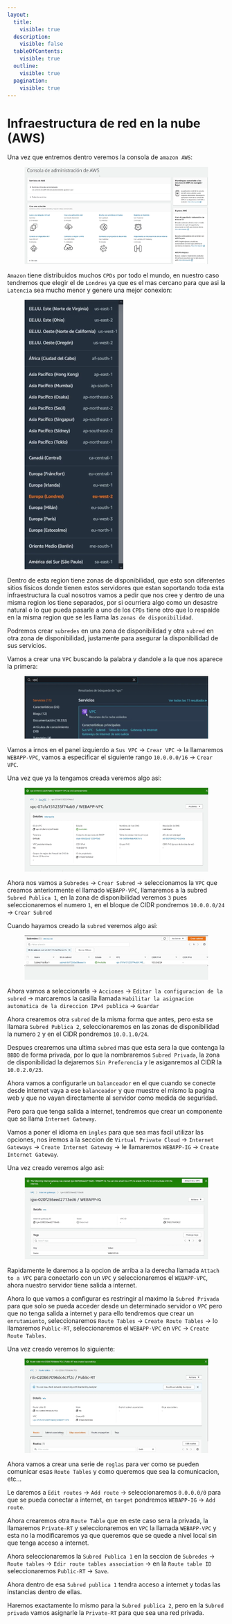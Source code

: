 ```yaml
---
layout:
  title:
    visible: true
  description:
    visible: false
  tableOfContents:
    visible: true
  outline:
    visible: true
  pagination:
    visible: true
---
```


# Infraestructura de red en la nube (AWS)

Una vez que entremos dentro veremos la consola de `amazon AWS`:

<figure><img src="../../.gitbook/assets/image (39).png" alt=""><figcaption></figcaption></figure>

`Amazon` tiene distribuidos muchos `CPDs` por todo el mundo, en nuestro caso tendremos que elegir el de `Londres` ya que es el mas cercano para que asi la `Latencia` sea mucho menor y genere una mejor conexion:

<figure><img src="../../.gitbook/assets/image (40).png" alt=""><figcaption></figcaption></figure>

Dentro de esta region tiene zonas de disponibilidad, que esto son diferentes sitios fisicos donde tienen estos servidores que estan soportando toda esta infraestructura la cual nosotros vamos a pedir que nos cree y dentro de una misma region los tiene separados, por si ocurriera algo como un desastre natural o lo que pueda pasarle a uno de los `CPDs` tiene otro que lo respalde en la misma region que se les llama las `zonas de disponibilidad`.

Podremos crear `subredes` en una zona de disponibilidad y otra `subred` en otra zona de disponibilidad, justamente para asegurar la disponibilidad de sus servicios.

Vamos a crear una `VPC` buscando la palabra y dandole a la que nos aparece la primera:

<figure><img src="../../.gitbook/assets/image (41).png" alt=""><figcaption></figcaption></figure>

Vamos a irnos en el panel izquierdo a `Sus VPC` -> `Crear VPC` -> la llamaremos `WEBAPP-VPC`, vamos a especificar el siguiente rango `10.0.0.0/16` -> `Crear VPC`.

Una vez que ya la tengamos creada veremos algo asi:

<figure><img src="../../.gitbook/assets/image (42).png" alt=""><figcaption></figcaption></figure>

Ahora nos vamos a `Subredes` -> `Crear Subred` -> seleccionamos la `VPC` que creamos anteriormente el llamado `WEBAPP-VPC`, llamaremos a la subred `Subred Publica 1`, en la zona de disponibilidad veremos `3` pues seleccionaremos el numero `1`, en el bloque de CIDR pondremos `10.0.0.0/24` -> `Crear Subred`

Cuando hayamos creado la `subred` veremos algo asi:

<figure><img src="../../.gitbook/assets/image (43).png" alt=""><figcaption></figcaption></figure>

Ahora vamos a seleccionarla -> `Acciones` -> `Editar la configuracion de la subred` -> marcaremos la casilla llamada `Habilitar la asignacion automatica de la direccion IPv4 publica` -> `Guardar`

Ahora crearemos otra `subred` de la misma forma que antes, pero esta se llamara `Subred Publica 2`, seleccionaremos en las zonas de disponibilidad la numero `2` y en el CIDR pondremos `10.0.1.0/24`.

Despues crearemos una ultima `subred` mas que esta sera la que contenga la `BBDD` de forma privada, por lo que la nombraremos `Subred Privada`, la zona de disponibilidad la dejaremos `Sin Preferencia` y le asiganremos al CIDR la `10.0.2.0/23`.

Ahora vamos a configurarle un `balanceador` en el que cuando se conecte desde internet vaya a ese `balanceador` y que muestre el mismo la pagina web y que no vayan directamente al servidor como medida de seguridad.

Pero para que tenga salida a internet, tendremos que crear un componente que se llama `Internet Gateway`.

Vamos a poner el idioma en `ingles` para que sea mas facil utilizar las opciones, nos iremos a la seccion de `Virtual Private Cloud` -> `Internet Gateways` -> `Create Internet Gateway` -> le llamaremos `WEBAPP-IG` -> `Create Internet Gateway`.

Una vez creado veremos algo asi:

<figure><img src="../../.gitbook/assets/image (44).png" alt=""><figcaption></figcaption></figure>

Rapidamente le daremos a la opcion de arriba a la derecha llamada `Attach to a VPC` para conectarlo con un `VPC` y seleccionaremos el `WEBAPP-VPC`, ahora nuestro servidor tiene salida a internet.

Ahora lo que vamos a configurar es restringir al maximo la `Subred Privada` para que solo se pueda acceder desde un determinado servidor o `VPC` pero que no tenga salida a internet y para ello tendremos que crear un `enrutamiento`, seleccionaremos `Route Tables` -> `Create Route Tables` -> lo llamaremos `Public-RT`, seleccionaremos el `WEBAPP-VPC` en `VPC` -> `Create Route Tables`.

Una vez creado veremos lo siguiente:

<figure><img src="../../.gitbook/assets/image (45).png" alt=""><figcaption></figcaption></figure>

Ahora vamos a crear una serie de `reglas` para ver como se pueden comunicar esas `Route Tables` y como queremos que sea la comunicacion, etc...

Le daremos a `Edit routes` -> `Add route` -> seleccionaremos `0.0.0.0/0` para que se pueda conectar a internet, en `target` pondremos `WEBAPP-IG` -> `Add route`.

Ahora crearemos otra `Route Table` que en este caso sera la privada, la llamaremos `Private-RT` y seleccionaremos en `VPC` la llamada `WEBAPP-VPC` y esta no la modificaremos ya que queremos que se quede a nivel local sin que tenga acceso a internet.

Ahora seleccionaremos la `Subred Publica 1` en la seccion de `Subredes` -> `Route tables` -> `Edir route tables association` -> en la `Route table ID` seleccionaremos `Public-RT` -> `Save`.

Ahora dentro de esa `Subred publica 1` tendra acceso a internet y todas las instancias dentro de ellas.

Haremos exactamente lo mismo para la `Subred publica 2`, pero en la `Subred privada` vamos asignarle la `Private-RT` para que sea una red privada.
